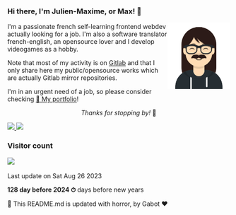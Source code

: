### Hi there, I'm Julien-Maxime, or Max! 👋

<img src="https://github.com/jmfergeau/jmfergeau/raw/master/avatar.png" align="right" height="150px">
I'm a passionate french self-learning frontend webdev actually looking for a job. I'm also a software translator french-english, an opensource lover and I develop videogames as a hobby.

Note that most of my activity is on [Gitlab](https://gitlab.com/jmfergeau) and that I only share here my public/opensource works which are actually Gitlab mirror repositories.

I'm in an urgent need of a job, so please consider checking [📓 My portfolio](https://jmf-portfolio.netlify.com/)!

<p align="center"><i>Thanks for stopping by!</i> 🙏</p>

<!--Statistics-->
<a href="https://github.com/jmfergeau">
  <img height="180em" src="https://github-readme-stats.vercel.app/api?username=jmfergeau&theme=dark&show_icons=true&count_private=true" />
  <img height="180em" src="https://github-readme-stats.vercel.app/api/top-langs/?username=jmfergeau&theme=dark&layout=compact&count_private=true" />
</a>

### Visitor count

<img src="https://profile-counter.glitch.me/jmfergeau/count.svg" />

Last update on Sat Aug 26 2023

**128 day before 2024 ⏱** days before new years

🤖 This README.md is updated with horror, by Gabot ❤️
